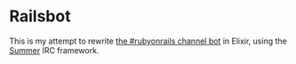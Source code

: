 # Railsbot

This is my attempt to rewrite [the #rubyonrails channel bot](http://github.com/radar/railsbot) in Elixir, using the [Summer](https://github.com/radar/summer.ex) IRC framework.
